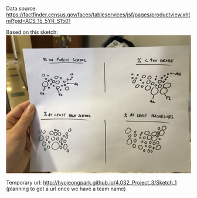 Data source: https://factfinder.census.gov/faces/tableservices/jsf/pages/productview.xhtml?pid=ACS_15_5YR_S1501

Based on this sketch: ![sketch 1](../hand_sketches/01.JPG "Sketch 1")

Temporary url: http://hyojeongpark.github.io/4.032_Project_3/Sketch_1
(planning to get a url once we have a team name)
